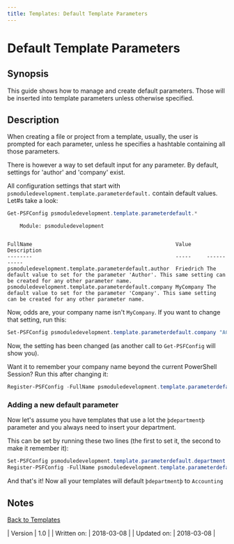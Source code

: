 ```yaml
---
title: Templates: Default Template Parameters
---
```

# Default Template Parameters
## Synopsis

This guide shows how to manage and create default parameters. Those will be inserted into template parameters unless otherwise specified.

## Description

When creating a file or project from a template, usually, the user is prompted for each parameter, unless he specifies a hashtable containing all those parameters.

There is however a way to set default input for any parameter. By default, settings for 'author' and 'company' exist.

All configuration settings that start with `psmoduledevelopment.template.parameterdefault.` contain default values. Let#s take a look:

```powershell
Get-PSFConfig psmoduledevelopment.template.parameterdefault.*
```
```
    Module: psmoduledevelopment


FullName                                              Value     Description
--------                                              -----     -----------
psmoduledevelopment.template.parameterdefault.author  Friedrich The default value to set for the parameter 'Author'. This same setting can be created for any other parameter name.
psmoduledevelopment.template.parameterdefault.company MyCompany The default value to set for the parameter 'Company'. This same setting can be created for any other parameter name.
```

Now, odds are, your company name isn't `MyCompany`. If you want to change that setting, run this:

```powershell
Set-PSFConfig psmoduledevelopment.template.parameterdefault.company "ACME .inc"
```

Now, the setting has been changed (as another call to `Get-PSFConfig` will show you).

Want it to remember your company name beyond the current PowerShell Session? Run this after changing it:

```powershell
Register-PSFConfig -FullName psmoduledevelopment.template.parameterdefault.company
```

### Adding a new default parameter

Now let's assume you have templates that use a lot the `þdepartmentþ` parameter and you always need to insert your department.

This can be set by running these two lines (the first to set it, the second to make it remember it):

```powershell
Set-PSFConfig psmoduledevelopment.template.parameterdefault.department "Accounting"
Register-PSFConfig -FullName psmoduledevelopment.template.parameterdefault.department
```

And that's it! Now all your templates will default `þdepartmentþ` to `Accounting`

## Notes
[Back to Templates](http://psframework.org/documentation/documents/psmoduledevelopment/templates.html)

| Version | 1.0 |
| Written on: | 2018-03-08 |
| Updated on: | 2018-03-08 |